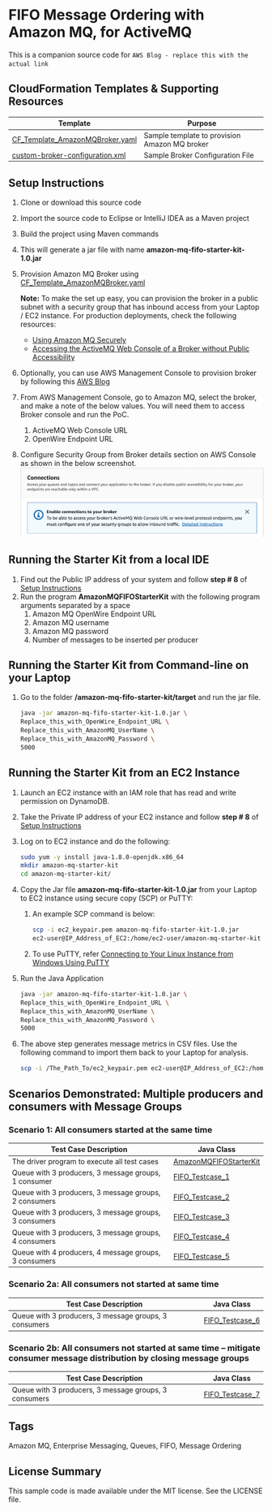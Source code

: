 # FIFO Message Ordering with Amazon MQ, for ActiveMQ

This is a companion source code for ```AWS Blog - replace this with the actual link```

## CloudFormation Templates & Supporting Resources

| Template                         | Purpose|
|----------------------------------| -------------- |
| [CF_Template_AmazonMQBroker.yaml](./src/main/resources/cloudformation-scripts/CF_Template_AmazonMQBroker.yaml) |Sample template to provision Amazon MQ broker |
| [custom-broker-configuration.xml](./src/main/resources/custom-broker-configuration.xml) |Sample Broker Configuration File |

## Setup Instructions

1. Clone or download this source code
1. Import the source code to Eclipse or IntelliJ IDEA as a Maven project
1. Build the project using Maven commands
1. This will generate a jar file with name **amazon-mq-fifo-starter-kit-1.0.jar**
1. Provision Amazon MQ Broker using [CF_Template_AmazonMQBroker.yaml](./src/main/resources/cloudformation-scripts/CF_Template_AmazonMQBroker.yaml)

   **Note:** To make the set up easy, you can provision the broker in a public subnet with a security group that has inbound access from your Laptop / EC2 instance.
 For production deployments, check the following resources:

   - [Using Amazon MQ Securely](https://docs.aws.amazon.com/amazon-mq/latest/developer-guide/using-amazon-mq-securely.html)
   - [Accessing the ActiveMQ Web Console of a Broker without Public Accessibility](https://docs.aws.amazon.com/amazon-mq/latest/developer-guide/accessing-web-console-of-broker-without-private-accessibility.html)

1. Optionally, you can use AWS Management Console to provision broker by following this [AWS Blog](https://aws.amazon.com/blogs/aws/amazon-mq-managed-message-broker-service-for-activemq/)

1. From AWS Management Console, go to Amazon MQ, select the broker, and make a note of the below values. You will need them to access Broker console and run the PoC.
   1. ActiveMQ Web Console URL
   2. OpenWire Endpoint URL

1. Configure Security Group from Broker details section on AWS Console as shown in the below screenshot.
  ![Alt](./src/main/resources/AmazonMQ_InboundConnection_DetailedInstructions.png)

## Running the Starter Kit from a local IDE

1. Find out the Public IP address of your system and follow **step # 8** of [Setup Instructions](#setup-instructions)
1. Run the program **AmazonMQFIFOStarterKit** with the following program arguments separated by a space
   1. Amazon MQ OpenWire Endpoint URL
   1. Amazon MQ username
   1. Amazon MQ password
   1. Number of messages to be inserted per producer

## Running the Starter Kit from Command-line on your Laptop

1. Go to the folder **/amazon-mq-fifo-starter-kit/target** and run the jar file.

   ```bash
   java -jar amazon-mq-fifo-starter-kit-1.0.jar \
   Replace_this_with_OpenWire_Endpoint_URL \
   Replace_this_with_AmazonMQ_UserName \
   Replace_this_with_AmazonMQ_Password \
   5000
   ```

## Running the Starter Kit from an EC2 Instance

1. Launch an EC2 instance with an IAM role that has read and write permission on DynamoDB.
1. Take the Private IP address of your EC2 instance and follow **step # 8** of [Setup Instructions](#setup-instructions)
1. Log on to EC2 instance and do the following:

    ```bash
    sudo yum -y install java-1.8.0-openjdk.x86_64
    mkdir amazon-mq-starter-kit
    cd amazon-mq-starter-kit/
    ```

1. Copy the Jar file **amazon-mq-fifo-starter-kit-1.0.jar** from your Laptop to EC2 instance using secure copy (SCP) or PuTTY:

   1. An example SCP command is below:

       ```bash
       scp -i ec2_keypair.pem amazon-mq-fifo-starter-kit-1.0.jar 
       ec2-user@IP_Address_of_EC2:/home/ec2-user/amazon-mq-starter-kit
       ```

   1. To use PuTTY, refer [Connecting to Your Linux Instance from Windows Using PuTTY](https://docs.aws.amazon.com/AWSEC2/latest/UserGuide/putty.html)

1. Run the Java Application

   ```bash
   java -jar amazon-mq-fifo-starter-kit-1.0.jar \
   Replace_this_with_OpenWire_Endpoint_URL \
   Replace_this_with_AmazonMQ_UserName \
   Replace_this_with_AmazonMQ_Password \
   5000
   ```
  
1. The above step generates message metrics in CSV files. Use the following command to import them back to your Laptop for analysis.

    ```bash
    scp -i /The_Path_To/ec2_keypair.pem ec2-user@IP_Address_of_EC2:/home/ec2-user/amazon-mq-starter-kit/*.csv .
    ```

## Scenarios Demonstrated: Multiple producers and consumers with Message Groups

### Scenario 1: All consumers started at the same time   

| Test Case Description                                             | Java Class |
|-------------------------------------------------------------- | -------------- |
| The driver program to execute all test cases| [AmazonMQFIFOStarterKit](./src/main/java/com/aws/amazonmq/blog/runner/AmazonMQFIFOStarterKit.java) |
| Queue with 3 producers, 3 message groups, 1 consumer  | [FIFO_Testcase_1](./src/main/java/com/aws/amazonmq/blog/testcases/FIFO_Testcase_1.java) |
| Queue with 3 producers, 3 message groups, 2 consumers | [FIFO_Testcase_2](./src/main/java/com/aws/amazonmq/blog/testcases/FIFO_Testcase_2.java) |
| Queue with 3 producers, 3 message groups, 3 consumers | [FIFO_Testcase_3](./src/main/java/com/aws/amazonmq/blog/testcases/FIFO_Testcase_3.java) |
| Queue with 3 producers, 3 message groups, 4 consumers | [FIFO_Testcase_4](./src/main/java/com/aws/amazonmq/blog/testcases/FIFO_Testcase_4.java) |
| Queue with 4 producers, 4 message groups, 3 consumers | [FIFO_Testcase_5](./src/main/java/com/aws/amazonmq/blog/testcases/FIFO_Testcase_5.java) |

### Scenario 2a: All consumers not started at same time

| Test Case Description                                             | Java Class |
|-------------------------------------------------------------- | --------------   |
| Queue with 3 producers, 3 message groups, 3 consumers  | [FIFO_Testcase_6](./src/main/java/com/aws/amazonmq/blog/testcases/FIFO_Testcase_6.java) |

### Scenario 2b: All consumers not started at same time – mitigate consumer message distribution by closing message groups

| Test Case Description                                             | Java Class |
|-------------------------------------------------------------- | --------------   |
| Queue with 3 producers, 3 message groups, 3 consumers  | [FIFO_Testcase_7](./src/main/java/com/aws/amazonmq/blog/testcases/FIFO_Testcase_7.java) |

## Tags

Amazon MQ, Enterprise Messaging, Queues, FIFO, Message Ordering

## License Summary

This sample code is made available under the MIT license. See the LICENSE file.
